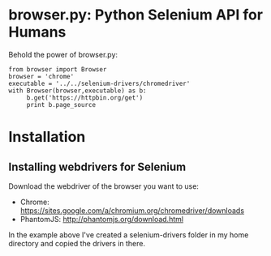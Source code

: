 # browser.py: Python Selenium API for Humans

Behold the power of browser.py:
```
from browser import Browser
browser = 'chrome'
executable = '../../selenium-drivers/chromedriver'
with Browser(browser,executable) as b:
     b.get('https://httpbin.org/get')
     print b.page_source

```


# Installation
## Installing webdrivers for Selenium
Download the webdriver of the browser you want to use:
- Chrome: https://sites.google.com/a/chromium.org/chromedriver/downloads
- PhantomJS: http://phantomjs.org/download.html

In the example above I've created a selenium-drivers folder in my home directory and copied the drivers in there.
